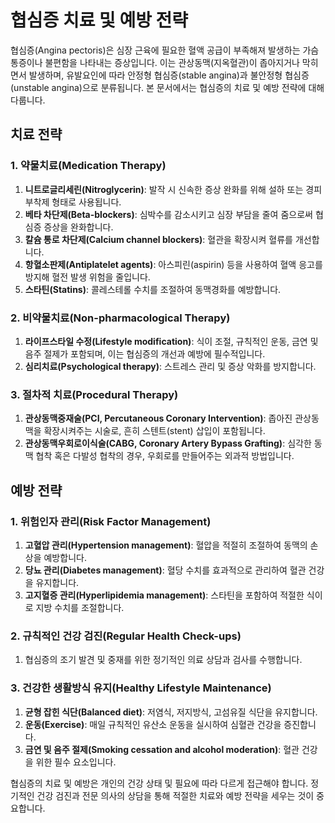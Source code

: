 # 협심증 치료 및 예방 전략

협심증(Angina pectoris)은 심장 근육에 필요한 혈액 공급이 부족해져 발생하는 가슴 통증이나 불편함을 나타내는 증상입니다. 이는 관상동맥(지옥혈관)이 좁아지거나 막히면서 발생하며, 유발요인에 따라 안정형 협심증(stable angina)과 불안정형 협심증(unstable angina)으로 분류됩니다. 본 문서에서는 협심증의 치료 및 예방 전략에 대해 다룹니다.

## 치료 전략

### 1. 약물치료(Medication Therapy)

1. **니트로글리세린(Nitroglycerin)**: 발작 시 신속한 증상 완화를 위해 설하 또는 경피 부착제 형태로 사용됩니다. 
2. **베타 차단제(Beta-blockers)**: 심박수를 감소시키고 심장 부담을 줄여 줌으로써 협심증 증상을 완화합니다.
3. **칼슘 통로 차단제(Calcium channel blockers)**: 혈관을 확장시켜 혈류를 개선합니다.
4. **항혈소판제(Antiplatelet agents)**: 아스피린(aspirin) 등을 사용하여 혈액 응고를 방지해 혈전 발생 위험을 줄입니다.
5. **스타틴(Statins)**: 콜레스테롤 수치를 조절하여 동맥경화를 예방합니다.

### 2. 비약물치료(Non-pharmacological Therapy)

1. **라이프스타일 수정(Lifestyle modification)**: 식이 조절, 규칙적인 운동, 금연 및 음주 절제가 포함되며, 이는 협심증의 개선과 예방에 필수적입니다.
2. **심리치료(Psychological therapy)**: 스트레스 관리 및 증상 악화를 방지합니다.

### 3. 절차적 치료(Procedural Therapy)

1. **관상동맥중재술(PCI, Percutaneous Coronary Intervention)**: 좁아진 관상동맥을 확장시켜주는 시술로, 흔히 스텐트(stent) 삽입이 포함됩니다.
2. **관상동맥우회로이식술(CABG, Coronary Artery Bypass Grafting)**: 심각한 동맥 협착 혹은 다발성 협착의 경우, 우회로를 만들어주는 외과적 방법입니다.

## 예방 전략

### 1. 위험인자 관리(Risk Factor Management)

1. **고혈압 관리(Hypertension management)**: 혈압을 적절히 조절하여 동맥의 손상을 예방합니다.
2. **당뇨 관리(Diabetes management)**: 혈당 수치를 효과적으로 관리하여 혈관 건강을 유지합니다.
3. **고지혈증 관리(Hyperlipidemia management)**: 스타틴을 포함하여 적절한 식이로 지방 수치를 조절합니다.

### 2. 규칙적인 건강 검진(Regular Health Check-ups)

1. 협심증의 조기 발견 및 중재를 위한 정기적인 의료 상담과 검사를 수행합니다.

### 3. 건강한 생활방식 유지(Healthy Lifestyle Maintenance)

1. **균형 잡힌 식단(Balanced diet)**: 저염식, 저지방식, 고섬유질 식단을 유지합니다.
2. **운동(Exercise)**: 매일 규칙적인 유산소 운동을 실시하여 심혈관 건강을 증진합니다.
3. **금연 및 음주 절제(Smoking cessation and alcohol moderation)**: 혈관 건강을 위한 필수 요소입니다.

협심증의 치료 및 예방은 개인의 건강 상태 및 필요에 따라 다르게 접근해야 합니다. 정기적인 건강 검진과 전문 의사의 상담을 통해 적절한 치료와 예방 전략을 세우는 것이 중요합니다.